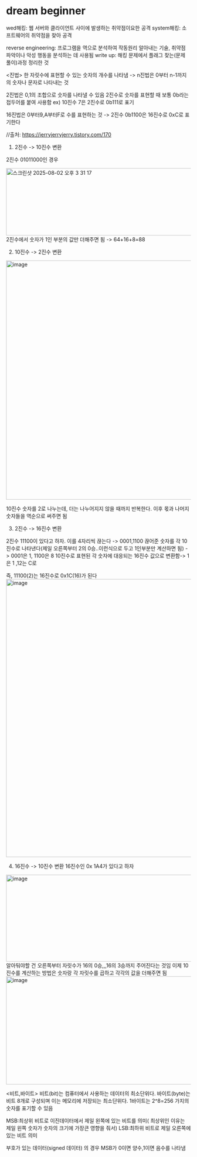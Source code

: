 # dream beginner

wed해킹: 웹 서버와  클라이언트 사이에 발생하는 취약점이요한 공격
system해킹: 소프트웨어의 취약점을 찾아 공격

reverse engineering: 프로그램을 역으로 분석하여 작동원리 알아내는 기술, 취약점 파악이나 악성 행동을 분석하는 데 사용됨
write up: 해킹 문제에서 플래그 찾는(문제 풀이)과정 정리한 것

<진법>
한 자릿수에 표현할 수 있는 숫자의 개수를 나타냄 -> n진법은 0부터 n-1까지의 숫자나 문자로 나타내는 것

2진법은 0,1의 조합으로 숫자를 나타낼 수 있음
2진수로 숫자를 표현할 때 보통 0b라는 접두어를 붙여 사용함 ex) 10진수 7은 2진수로 0b111로 표기

16진법은 0부터9,A부터F로 수를 표현하는 것 -> 2진수 0b1100은 16진수로 0xC로 표기한다

//출처: https://jerryjerryjerry.tistory.com/170
1. 2진수 -> 10진수 변환

2진수 01011000인 경우

<img width="740" height="183" alt="스크린샷 2025-08-02 오후 3 31 17" src="https://github.com/user-attachments/assets/c497570c-d666-4857-9d23-e6a3b729bc75" />
2진수에서 숫자가 1인 부분의 값만 더해주면 됨 -> 64+16+8=88

2. 10진수 -> 2진수 변환

<img width="554" height="650" alt="image" src="https://github.com/user-attachments/assets/8c129d41-d3e2-4020-a854-ec27c10123ef" />

10진수 숫자를 2로 나누는데, 더는 나누어지지 않을 때까지 반복한다. 이후 몫과 나머지 숫자들을 역순으로 써주면 됨

3. 2진수 -> 16진수 변환

2진수 11100이 있다고 하자. 이를 4자리씩 끊는다 -> 0001,1100
끊어준 숫자를 각 10진수로 나타낸다(제일 오른쪽부터 2의 0승..이런식으로 두고 1인부분만 계산하면 됨) -> 0001은 1, 1100은 8
10진수로 표현된 각 숫자에 대응되는 16진수 값으로 변환함-> 1은 1 ,12는 C로

즉, 11100(2)는 16진수로 0x1C(16)가 된다
<img width="994" height="756" alt="image" src="https://github.com/user-attachments/assets/8f2738cb-3580-4630-99a2-e7aedc522cbb" />

4. 16진수 -> 10진수 변환
16진수인 0x 1A4가 있다고 하자
<img width="1636" height="236" alt="image" src="https://github.com/user-attachments/assets/60bc8b9c-6c8f-457f-8fe9-c435f5e9dbeb" />
알아둬야할 건 오른쪽부터 자릿수가 16의 0승,,,16의 3승까지 주어진다는 것임
이제 10진수를 계산하는 방법은 숫자랑 각 자릿수를 곱하고 각각의 값을 더해주면 됨
<img width="666" height="294" alt="image" src="https://github.com/user-attachments/assets/3e45cc14-ca27-4bc6-b8c3-2e5de8d15ce9" />




<비트,바이트>
비트(bit)는 컴퓨터에서 사용하는 데이터의 최소단위다. 
바이트(byte)는 비트 8개로 구성되며 이는 메모리에 저장되는 최소단위다.
1바이트는 2^8=256 가지의 숫자를 표기할 수 있음

MSB:최상위 비트로 이진데이터에서 제일 왼쪽에 있는 비트를 의미( 최상위인 이유는 제일 왼쪽 숫자가 숫자의 크기에 가장큰 영향을 줘서)
LSB:최하위 비트로 제일 오른쪽에 있는 비트 의미

부호가 있는 데이터(signed 데이터) 의 경우 MSB가 0이면 양수,1이면 음수를 나타냄
